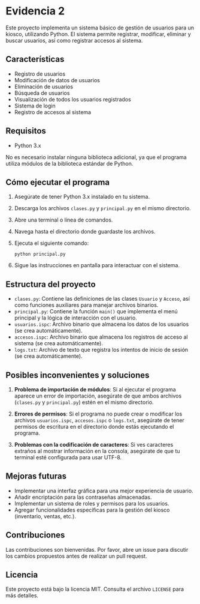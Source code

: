 # Evidencia 2

Este proyecto implementa un sistema básico de gestión de usuarios para un kiosco, utilizando Python. El sistema permite registrar, modificar, eliminar y buscar usuarios, así como registrar accesos al sistema.

## Características

- Registro de usuarios
- Modificación de datos de usuarios
- Eliminación de usuarios
- Búsqueda de usuarios
- Visualización de todos los usuarios registrados
- Sistema de login
- Registro de accesos al sistema

## Requisitos

- Python 3.x

No es necesario instalar ninguna biblioteca adicional, ya que el programa utiliza módulos de la biblioteca estándar de Python.

## Cómo ejecutar el programa

1. Asegúrate de tener Python 3.x instalado en tu sistema.
2. Descarga los archivos `clases.py` y `principal.py` en el mismo directorio.
3. Abre una terminal o línea de comandos.
4. Navega hasta el directorio donde guardaste los archivos.
5. Ejecuta el siguiente comando:

   ```
   python principal.py
   ```

6. Sigue las instrucciones en pantalla para interactuar con el sistema.

## Estructura del proyecto

- `clases.py`: Contiene las definiciones de las clases `Usuario` y `Acceso`, así como funciones auxiliares para manejar archivos binarios.
- `principal.py`: Contiene la función `main()` que implementa el menú principal y la lógica de interacción con el usuario.
- `usuarios.ispc`: Archivo binario que almacena los datos de los usuarios (se crea automáticamente).
- `accesos.ispc`: Archivo binario que almacena los registros de acceso al sistema (se crea automáticamente).
- `logs.txt`: Archivo de texto que registra los intentos de inicio de sesión (se crea automáticamente).

## Posibles inconvenientes y soluciones

1. **Problema de importación de módulos**: Si al ejecutar el programa aparece un error de importación, asegúrate de que ambos archivos (`clases.py` y `principal.py`) estén en el mismo directorio.

2. **Errores de permisos**: Si el programa no puede crear o modificar los archivos `usuarios.ispc`, `accesos.ispc` o `logs.txt`, asegúrate de tener permisos de escritura en el directorio donde estás ejecutando el programa.

3. **Problemas con la codificación de caracteres**: Si ves caracteres extraños al mostrar información en la consola, asegúrate de que tu terminal esté configurada para usar UTF-8.

## Mejoras futuras

- Implementar una interfaz gráfica para una mejor experiencia de usuario.
- Añadir encriptación para las contraseñas almacenadas.
- Implementar un sistema de roles y permisos para los usuarios.
- Agregar funcionalidades específicas para la gestión del kiosco (inventario, ventas, etc.).

## Contribuciones

Las contribuciones son bienvenidas. Por favor, abre un issue para discutir los cambios propuestos antes de realizar un pull request.

## Licencia

Este proyecto está bajo la licencia MIT. Consulta el archivo `LICENSE` para más detalles.
